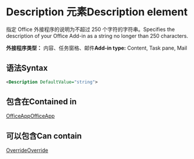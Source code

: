 # <a name="description-element"></a><span data-ttu-id="74d1f-101">Description 元素</span><span class="sxs-lookup"><span data-stu-id="74d1f-101">Description element</span></span>

<span data-ttu-id="74d1f-102">指定 Office 外接程序的说明为不超过 250 个字符的字符串。</span><span class="sxs-lookup"><span data-stu-id="74d1f-102">Specifies the description of your Office Add-in as a string no longer than 250 characters.</span></span>

<span data-ttu-id="74d1f-103">**外接程序类型：** 内容、任务窗格、邮件</span><span class="sxs-lookup"><span data-stu-id="74d1f-103">**Add-in type:** Content, Task pane, Mail</span></span>

## <a name="syntax"></a><span data-ttu-id="74d1f-104">语法</span><span class="sxs-lookup"><span data-stu-id="74d1f-104">Syntax</span></span>

```XML
<Description DefaultValue="string">
```

## <a name="contained-in"></a><span data-ttu-id="74d1f-105">包含在</span><span class="sxs-lookup"><span data-stu-id="74d1f-105">Contained in</span></span>

[<span data-ttu-id="74d1f-106">OfficeApp</span><span class="sxs-lookup"><span data-stu-id="74d1f-106">OfficeApp</span></span>](officeapp.md)


## <a name="can-contain"></a><span data-ttu-id="74d1f-107">可以包含</span><span class="sxs-lookup"><span data-stu-id="74d1f-107">Can contain</span></span>

[<span data-ttu-id="74d1f-108">Override</span><span class="sxs-lookup"><span data-stu-id="74d1f-108">Override</span></span>](override.md)

